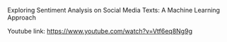Exploring Sentiment Analysis on Social Media Texts: A Machine Learning Approach

Youtube link: https://www.youtube.com/watch?v=Vtf6eq8Ng9g
